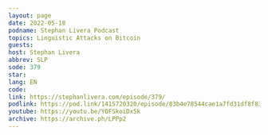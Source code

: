 ```yaml
---
layout: page
date: 2022-05-18
podname: Stephan Livera Podcast
topics: Linguistic Attacks on Bitcoin
guests: 
host: Stephan Livera
abbrev: SLP
sode: 379
star: 
lang: EN
code: 
link: https://stephanlivera.com/episode/379/
podlink: https://pod.link/1415720320/episode/83b4e78544cae1a7fd31df8f8383d0a0
youtube: https://youtu.be/Y0FSkoiDx5k
archive: https://archive.ph/LPPp2
---
```

